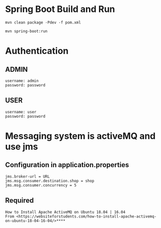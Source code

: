 # Spring Boot Build and Run

    mvn clean package -Pdev -f pom.xml

    mvn spring-boot:run

# Authentication

## ADMIN
    username: admin
    password: password
## USER
    username: user
    password: password

# Messaging system is activeMQ and use jms

## Configuration in application.properties
    jms.broker-url = URL
    jms.msg.consumer.destination.shop = shop
    jms.msg.consumer.concurrency = 5

## Required
    How to Install Apache ActiveMQ on Ubuntu 18.04 | 16.04
    From <https://websiteforstudents.com/how-to-install-apache-activemq-on-ubuntu-18-04-16-04/>****